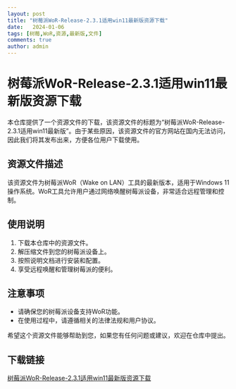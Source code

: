 ```yaml
---
layout: post
title: "树莓派WoR-Release-2.3.1适用win11最新版资源下载"
date:   2024-01-06
tags: [树莓,WoR,资源,最新版,文件]
comments: true
author: admin
---
```

# 树莓派WoR-Release-2.3.1适用win11最新版资源下载

本仓库提供了一个资源文件的下载，该资源文件的标题为“树莓派WoR-Release-2.3.1适用win11最新版”。由于某些原因，该资源文件的官方网站在国内无法访问，因此我们将其发布出来，方便各位用户下载使用。

## 资源文件描述

该资源文件为树莓派WoR（Wake on LAN）工具的最新版本，适用于Windows 11操作系统。WoR工具允许用户通过网络唤醒树莓派设备，非常适合远程管理和控制。

## 使用说明

1. 下载本仓库中的资源文件。
2. 解压缩文件到您的树莓派设备上。
3. 按照说明文档进行安装和配置。
4. 享受远程唤醒和管理树莓派的便利。

## 注意事项

- 请确保您的树莓派设备支持WoR功能。
- 在使用过程中，请遵循相关的法律法规和用户协议。

希望这个资源文件能够帮助到您，如果您有任何问题或建议，欢迎在仓库中提出。

## 下载链接

[树莓派WoR-Release-2.3.1适用win11最新版资源下载](https://pan.quark.cn/s/faf24ea6e5e3)